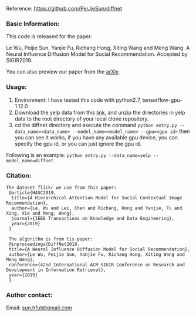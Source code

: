 Reference: https://github.com/PeiJieSun/diffnet

### Basic Information:
This code is released for the paper: 

Le Wu, Peijie Sun, Yanjie Fu, Richang Hong, Xiting Wang and Meng Wang. A Neural Influence Diffusion Model for Social Recommendation. Accepted by SIGIR2019. 

You can also preview our paper from the [arXiv](http://arxiv.org/abs/1904.10322).

### Usage:
1. Environment: I have tested this code with python2.7, tensorflow-gpu-1.12.0 
2. Download the yelp data from this [link](https://drive.google.com/drive/folders/1hIkRDIVI87CUM4xFGjHMeipOlPz97ThX?usp=sharing), and unzip the directories in yelp data to the root directory of your local clone repository.
3. cd the diffnet directory and execute the command `python entry.py --data_name=<data_name> --model_name=<model_name> --gpu=<gpu id>` then you can see it works, if you have any available gpu device, you can specify the gpu id, or you can just ignore the gpu id. 

Following is an example:
`python entry.py --data_name=yelp --model_name=diffnet`

### Citation:
```
The dataset flickr we use from this paper:
 @article{HASC2019,
  title={A Hierarchical Attention Model for Social Contextual Image Recommendation},
  author={Le, Wu and Lei, Chen and Richang, Hong and Yanjie, Fu and Xing, Xie and Meng, Wang},
  journal={IEEE Transactions on Knowledge and Data Engineering},
  year={2019}
 }

 The algorithm is from tis paper:
 @inproceedings{DiffNet2019.
 title={A Neural Influence Diffusion Model for Social Recommendation},
 author={Le Wu, Peijie Sun, Yanjie Fu, Richang Hong, Xiting Wang and Meng Wang},
 conference={42nd International ACM SIGIR Conference on Research and Development in Information Retrieval},
 year={2019}
 }
 ```

### Author contact:
Email: sun.hfut@gmail.com
